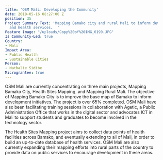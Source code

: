 ```yaml
---
title: 'OSM Mali: Developing the Community'
date: 2018-05-16 08:27:00 Z
position: 35
Project Summary Text: 'Mapping Bamako city and rural Mali to inform development initiatives
  and health services.  '
Feature Image: "/uploads/Copy%20of%20IMG_0190.JPG"
Is Community-Led: true
Country:
- Mali
Impact Area:
- Public Health
- Sustainable Cities
Person:
- Nathalie Sidibe
Micrograntee: true
---
```


OSM Mali are currently concentrating on three main projects, Mapping Bamako City, Health Sites Mapping, and Mapping Rural Mali. The objective of Mapping Bamako City is to improve the base map of Bamako to inform development initiatives. The project is over 65% completed. OSM Mali have also been facilitating training sessions in collaboration with Agetic, a Public Administration Office that works in the digital sector and advocates ICT in Mali to support students and graduates to become involved in the technology sector. 

The Health Sites Mapping project aims to collect data points of health facilities across Bamako, and eventually extending to all of Mali, in order to build an up-to-date database of health services. OSM Mali are also currently expanding their mapping efforts into rural parts of the country to provide data on public services to encourage development in these areas.